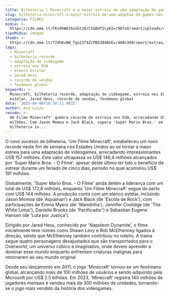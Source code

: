 ```yaml
---
title: Bilheteria | Minecraft é a maior estreia de uma adaptação de games nos EUA
slug: bilheteria-minecraft-a-maior-estreia-de-uma-adaptao-de-games-nos-eua
categoria: FILMES
midia: >-
  https://cdn.ome.lt/FKv9hW0JSoSGt2QrC5GDHT2cybI=/987x0/smart/uploads/conteudo/fotos/minecraftfilme_reXbGak.jpg
tipoMidia: imagem
thumb: >-
  https://cdn.ome.lt/72XhKu9W_7go21T4ZcPB5384BnE=/480x360/smart/extras/conteudos/minecraftfilme_3DwHlYW.jpg
tags:
  - Minecraft
  - bilheteria recorde
  - adaptação de videogame
  - estreia nos EUA
  - elenco estelar
  - Jared Hess
  - recorde de vendas
  - fenômeno global
keywords: >-
  Minecraft, bilheteria recorde, adaptação de videogame, estreia nos EUA, elenco
  estelar, Jared Hess, recorde de vendas, fenômeno global
data: '2025-04-06T16:10:11.983Z'
author: Ana Luiza
resumo: >-
  Um Filme Minecraft' quebra recorde de estreia nos EUA, arrecadando US$ 157
  milhões. Com Jason Momoa e Jack Black, supera 'Super Mario Bros.' em
  bilheteria in...
---
```


O novo sucesso de bilheteria, 'Um Filme Minecraft', estabeleceu um novo recorde neste fim de semana nos Estados Unidos ao se tornar a maior estreia para uma adaptação de videogames, arrecadando impressionantes US$ 157 milhões. Este valor ultrapassa os US$ 146,4 milhões alcançados por 'Super Mario Bros. - O Filme', apesar deste último ter tido o benefício de estrear durante um feriado de cinco dias, período no qual acumulou US$ 191 milhões.

Globalmente, 'Super Mario Bros. - O Filme' ainda detém a liderança com um total de US$ 172,8 milhões, enquanto 'Um Filme Minecraft' segue de perto com US$ 144 milhões. A produção conta com um elenco estelar, incluindo Jason Momoa (de 'Aquaman') e Jack Black (de 'Escola de Rock'), com participações de Emma Myers (de 'Wandinha'), Jennifer Coolidge (de 'The White Lotus'), Danielle Brooks (de 'Pacificador') e Sebastian Eugene Hansen (de 'Luta por Justiça').

Dirigido por Jared Hess, conhecido por 'Napoleon Dynamite', o filme inicialmente teve nomes como Shawn Levy e Rob McElhenney ligados à direção, sendo que McElhenney também contribuiu no roteiro. A trama segue quatro personagens desajustados que são transportados para o Overworld, um universo cúbico e imaginativo, onde devem aprender a dominar esse mundo enquanto enfrentam criaturas malignas para retornarem ao seu mundo original.

Desde seu lançamento em 2011, o jogo 'Minecraft' tornou-se um fenômeno global, alcançando mais de 100 milhões de usuários e sendo adquirido pela Microsoft por US$ 2.5 bilhões. Em 2023, 'Minecraft' registra 140 milhões de jogadores mensais e vendeu mais de 300 milhões de unidades, tornando-se o jogo mais vendido da história dos videogames.
